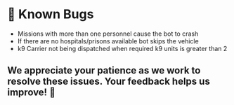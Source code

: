 # 🐛 Known Bugs

- Missions with more than one personnel cause the bot to crash
- If there are no hospitals/prisons available bot skips the vehicle
- k9 Carrier not being dispatched when required k9 units is greater than 2

## We appreciate your patience as we work to resolve these issues. Your feedback helps us improve! 🙌